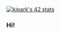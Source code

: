 [![kipark's 42 stats](https://badge42.vercel.app/api/v2/cl1luzwpl001109mpqna9yvdv/stats?cursusId=21&coalitionId=88)](https://github.com/JaeSeoKim/badge42)


### Hi!

<!--
**Arkingco/Arkingco** is a ✨ _special_ ✨ repository because its `README.md` (this file) appears on your GitHub profile.

Here are some ideas to get you started:

- 🔭 I’m currently working on ...
- 🌱 I’m currently learning ...
- 👯 I’m looking to collaborate on ...
- 🤔 I’m looking for help with ...
- 💬 Ask me about ...
- 📫 How to reach me: ...
- 😄 Pronouns: ...
- ⚡ Fun fact: ...
-->

